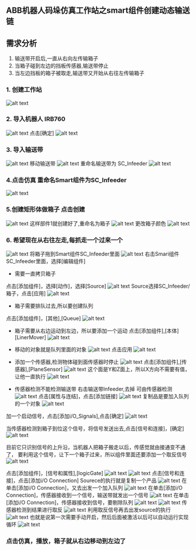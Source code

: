 ## ABB机器人码垛仿真工作站之smart组件创建动态输送链

## 需求分析
1. 输送带开启后,一直从右向左传输箱子
2. 当箱子碰到左边的挡板传感器,输送带停止
3. 当左边挡板的箱子被取走,输送带又开始从右往左传输箱子

### 1. 创建工作站
![alt text](img34/image.png)

### 2. 导入机器人 IRB760
![alt text](img34/image-1.png)
点击[确定]
![alt text](img34/image-2.png)

### 3. 导入输送带
![alt text](img34/image-3.png)
移动输送带
![alt text](img34/image-4.png)
重命名输送带为 SC_Infeeder
![alt text](img34/image-5.png)

### 4.点击仿真 重命名Smart组件为SC_Infeeder
![alt text](img34/image-6.png)

### 5.创建矩形体做箱子 点击创建
![alt text](img34/image-7.png)
这样部件1就创建好了,重命名为箱子
![alt text](img34/image-8.png)
更改箱子颜色
![alt text](img34/image-9.png)

### 6. 希望现在从右往左走,每抓走一个过来一个
![alt text](img34/image-10.png)
将箱子拖到Smart组件SC_Infeeder里面
![alt text](img34/image-11.png)
右击Smari组件SC_Infeeder里面，选择[编辑组件]

- 需要一直拷贝箱子

点击[添加组件]，选择[动作]，选择[Source]
![alt text](img34/image-12.png)
Source选择SC_Infeeder/箱子，点击[应用]
![alt text](img34/image-13.png)

- 箱子需要排队过去,所以要创建队列

点击[添加组件]，[其他],[Queue]
![alt text](img34/image-14.png)

- 箱子需要从右边运动到左边，所以要添加一个运动
点击[添加组件],[本体][LinerMover]
![alt text](img34/image-15.png)

- 移动的对象就是队列里面的对象
![alt text](img34/image-16.png)
点击应用
![alt text](img34/image-16.png)

- 添加一个传感器,检测物体碰到面传感器时停止
![alt text](img34/image-18.png)
点击[添加组件],[传感器],[PlaneSensor]
![alt text](img34/image-17.png)
这个面是Y和Z面上，所以X方向不需要有值，让他一直执行
![alt text](img34/image-19.png)
- 传感器检测不能检测输送带
右击输送带Infeeder,去掉 可由传感器检测
![alt text](img34/image-20.png)
点击[属性与连结]，点击[添加链接]
![alt text](img34/image-21.png)
复制品是要加入队列的一个对象
![alt text](img34/image-22.png)

加一个启动信号，点击[添加i/O_Signals],点击[确定]
![alt text](img34/image-23.png)

当传感器检测到箱子到位这个信号，将信号发送出去,点击[信号和连接]，[确定]
![alt text](img34/image-24.png)

目前它只识别信号的上升沿，当机器人把箱子搬走以后，传感觉就由接通变不通了，
要利用这个信号，让下一个箱子过来，所以组件里面还要添加一个取反信号
![alt text](img34/image-25.png)

点击[添加组件]，[信号和属性],[logicGate]
![alt text](img34/image-26.png)
![alt text](img34/image-27.png)
点击[信号和连接]，点击[添加i/O Connection]
Sourece的执行就是复制一个产品
![alt text](img34/image-28.png)
在单击[添加i/O Connection]，又去出发一个加入队列
![alt text](img34/image-29.png)
在单击[添加i/O Connection]，传感器接收到一个信号，输送带就发出一个信号
![alt text](img34/image-30.png)
在单击[添加i/O Connection]，传感器接收到信号，要剔除队列
![alt text](img34/image-31.png)
![alt text](img34/image-32.png)
传感器检测到结果进行取反
![alt text](img34/image-33.png)
利用取反信号再去出发source的执行
![alt text](img34/image-34.png)
也就是说第一次需要手动开启，然后后面被激活以后可以自动运行实现循环
![alt text](img34/image-35.png)

### 点击仿真，播放，箱子就从右边移动到左边了












